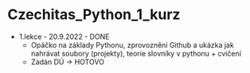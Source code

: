 # Czechitas_Python_1_kurz
- 1.lekce - 20.9.2022 - DONE
    - Opáčko na základy Pythonu, zprovoznění Github a ukázka jak nahrávat soubory (projekty), teorie slovníky v pythonu + cvičení
    - Zadán DÚ -> HOTOVO
